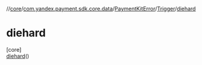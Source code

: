 //[core](../../../../../index.md)/[com.yandex.payment.sdk.core.data](../../../index.md)/[PaymentKitError](../../index.md)/[Trigger](../index.md)/[diehard](index.md)

# diehard

[core]\
[diehard](index.md)()

